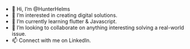 - 👋 Hi, I’m @HunterHelms
- 👀 I’m interested in creating digital solutions.
- 🌱 I’m currently learning flutter & Javascript.
- 💞️ I’m looking to collaborate on anything interesting solving a real-world issue.
- 📫 Connect with me on LinkedIn. 

<!---
HunterHelms/HunterHelms is a ✨ special ✨ repository because its `README.md` (this file) appears on your GitHub profile.
You can click the Preview link to take a look at your changes.
--->
